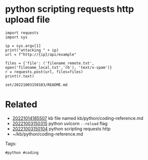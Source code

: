 # python scripting requests http upload file
```
import requests
import sys

ip = sys.argv[1]
print("attacking " + ip)
url = f"http://{ip}/api/example"

files = {'file': ('filename_remote.txt', open('filename_local.txt','rb'), 'text/x-spam')}
r = requests.post(url, files=files)
print(r.text)
```

` zet/20221003150103/README.md `

# Related

- [20221014185507](/zet/20221014185507/README.md) kb file named kb/python/coding-reference.md
- [20221003150315](/zet/20221003150315/README.md) python uvicorn `--reload` flag
- [20221003150104](/zet/20221003150104/README.md) python scripting requests http
- ~/kb/python/coding-reference.md

Tags:

    #python #coding 

